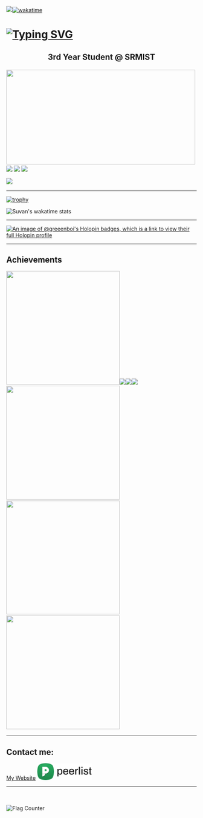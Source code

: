 ![](https://komarev.com/ghpvc/?username=greeenboi)[![wakatime](https://wakatime.com/badge/user/d739e0fd-c5e5-4834-8adc-2f9e8c6a1547.svg)](https://wakatime.com/@d739e0fd-c5e5-4834-8adc-2f9e8c6a1547)

# [![Typing SVG](https://readme-typing-svg.demolab.com?font=Fira+Code&size=35&pause=999&color=8A04ED&width=1100&lines=%F0%9F%91%8B+Hi%2C+I%E2%80%99m+greeenboi;%F0%9F%91%80+I%E2%80%99m+interested+in+SysDesign+DevOps+and+Rust;%F0%9F%8C%B1+I%E2%80%99m+currently+learning+Rails;%F0%9F%92%9E%EF%B8%8F+I%E2%80%99m+looking+to+collaborate+on+development)](https://git.io/typing-svg)
<h2>
<p align="center">
  <b>3rd Year Student @ SRMIST</b>
</p>
</h2>


<!---
greeenboi/greeenboi is a ✨ special ✨ repository because its `README.md` (this file) appears on your GitHub profile.
You can click the Preview link to take a look at your changes.
"https://github-readme-stats-git-masterrstaa-rickstaa.vercel.app/api/top-langs/?username=greeenboi&text_bold&count_private=true&show_icons=true&layout=compact&theme=jolly
--->


<p float = "left">  
<img height="250em" width="500em" src="https://github-readme-stats-git-masterrstaa-rickstaa.vercel.app/api?username=greeenboi&count_private=true&show_icons=true&rank_icon=percentile&theme=jolly"/> <img height="220em" src="https://api.githubtrends.io/user/svg/greeenboi/langs?time_range=one_year&include_private=True&compact=True&theme=synthwaves"/> <img src="https://github-readme-streak-stats.herokuapp.com?user=greeenboi&theme=jolly&fire=A1EB02"/>
<img src="https://api.githubtrends.io/user/svg/greeenboi/repos?time_range=one_year&include_private=True&group=private&loc_metric=changed&theme=synthwaves" />
</p>

![](https://github-contributor-stats.vercel.app/api?username=greeenboi&limit=6&theme=jolly&combine_all_yearly_contributions=true)

***

[![trophy](https://github-trophies.vercel.app/?username=greeenboi&theme=tokyonight&no-frame=false&no-bg=false&margin-w=4)](https://github.com/greeenboi)

![Suvan's wakatime stats](https://github-readme-stats.vercel.app/api/wakatime?username=GreenArcade&theme=jolly)

***

[![An image of @greeenboi's Holopin badges, which is a link to view their full Holopin profile](https://holopin.me/greeenboi)](https://holopin.io/@greeenboi)

***


## Achievements

<a href ="https://www.credly.com/badges/44ac2fcd-0d6d-46a6-9942-439e68afaf66/public_url"><img src="https://user-images.githubusercontent.com/118198968/226444495-c37c2eb8-63e7-4320-9ff0-5cb526e4a4e7.png" style="width:300px;height:300px;"></a><img src="https://user-images.githubusercontent.com/118198968/227723940-65f60bd8-024c-48a8-812b-6da679eaaf91.png" style="width:240;height:290px;"><img src="https://user-images.githubusercontent.com/118198968/236622308-1fbc26ff-0f8a-4de5-aa0f-bcf0b07c6fb7.png" style="width:240;height:290px;"><img src="https://github.com/greeenboi/greeenboi/assets/118198968/c6481fa0-c455-4ab7-ad84-f20df7f0164b" style="height:300px" >
<a href="https://www.credly.com/badges/259da5f8-1b1e-43ac-915f-8227fb673bea/public_url">
<img src="https://github.com/greeenboi/greeenboi/assets/118198968/15312ae1-af6d-4e43-be10-05d7fd861431" style="width:300px;height:300px;"/>
</a>
<a href="https://www.credly.com/badges/647f1acf-d7a5-41cd-ac83-9749b9ebcc82/public_url">
<img src="https://github.com/user-attachments/assets/7f8d26d9-f74b-47a2-ac74-6b820eb44dfb" style="width:300px;height:300px"/>
</a>
<a href="https://rhtapps.redhat.com/verify?certId=240-226-365">
<img src="https://github.com/user-attachments/assets/5be835ad-a873-45ed-bc0f-0649825720ee" style="width:300px;height:300px"/>
</a>





***

## Contact me:

  
<a href="https://suvangs.tech">My Website</a>
<a href="https://peerlist.io/greeeboi"><img height=44 src="https://github.com/Siddhant-K-code/Siddhant-K-code/blob/master/PL%20Logo%20-%20Primary.svg"/></a>

***
<br/><br/>
<img src="https://s11.flagcounter.com/count2/R77M/bg_636363/txt_FFFFFF/border_02EBA5/columns_2/maxflags_10/viewers_0/labels_1/pageviews_1/flags_0/percent_0/" alt="Flag Counter" border="0">



